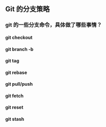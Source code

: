 ## Git 的分支策略

### git 的一些分支命令，具体做了哪些事情？

#### git checkout

#### git branch -b

#### git tag

#### git rebase

#### git pull/push

#### git fetch

#### git reset

#### git stash
